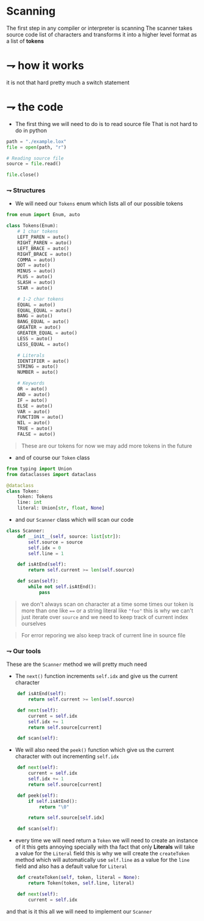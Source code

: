 # Scanning

The first step in any compiler or interpreter is scanning
The scanner takes source code list of characters and transforms it into a higher level format as a list of **tokens**

# ⇁ how it works

it is not that hard pretty much a switch statement

# ⇁ the code

- The first thing we will need to do is to read source file That is not hard to do in python

```python
path = "./example.lox"
file = open(path, "r")

# Reading source file
source = file.read()

file.close()
```

### ⇁ Structures 

- We will need our `Tokens` enum which lists all of our possible tokens

```python
from enum import Enum, auto

class Tokens(Enum):
    # 1 char tokens
    LEFT_PAREN = auto()
    RIGHT_PAREN = auto()
    LEFT_BRACE = auto()
    RIGHT_BRACE = auto()
    COMMA = auto()
    DOT = auto()
    MINUS = auto()
    PLUS = auto()
    SLASH = auto()
    STAR = auto()

    # 1-2 char tokens
    EQUAL = auto()
    EQUAL_EQUAL = auto()
    BANG = auto()
    BANG_EQUAL = auto()
    GREATER = auto()
    GREATER_EQUAL = auto()
    LESS = auto()
    LESS_EQUAL = auto()

    # Literals
    IDENTIFIER = auto()
    STRING = auto()
    NUMBER = auto()

    # Keywords
    OR = auto()
    AND = auto()
    IF = auto()
    ELSE = auto()
    VAR = auto()
    FUNCTION = auto()
    NIL = auto()
    TRUE = auto()
    FALSE = auto()
```

> These are our tokens for now we may add more tokens in the future

- and of course our `Token` class
```python
from typing import Union
from dataclasses import dataclass

@dataclass
class Token:
    token: Tokens
    line: int
    literal: Union[str, float, None]
```

- and our `Scanner` class which will scan our code

```python
class Scanner:
    def __init__(self, source: list[str]):
        self.source = source
        self.idx = 0
        self.line = 1

    def isAtEnd(self):
        return self.current >= len(self.source)

    def scan(self):
        while not self.isAtEnd():
            pass
```

> we don't always scan on character at a time some times our token is more than one like `==` or a string literal like `"foo"` this is why we can't just iterate over `source` and we need to keep track of current index ourselves

> For error reporing we also keep track of current line in source file


### ⇁ Our tools
These are the `Scanner` method we will pretty much need

- The `next()` function increments `self.idx` and give us the current character

```python
    def isAtEnd(self):
        return self.current >= len(self.source)

    def next(self):
        current = self.idx
        self.idx += 1
        return self.source[current]

    def scan(self):
```

- We will also need the `peek()` function which give us the current character with out incrementing `self.idx`

```python
    def next(self):
        current = self.idx
        self.idx += 1
        return self.source[current]

    def peek(self):
        if self.isAtEnd():
            return "\0"

        return self.source[self.idx]

    def scan(self):
```

- every time we will need return a `Token` we will need to create an instance of it this gets annoying specially with tha fact that only **Literals** will take a value for the `Literal` field this is why we will create the `createToken` method which will automatically use `self.line` as a value for the `line` field and also has a default value for `Literal`

```python
    def createToken(self, token, literal = None):
        return Token(token, self.line, literal)

    def next(self):
        current = self.idx
```

and that is it this all we will need to implement our `Scanner`
